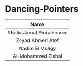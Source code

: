 # Dancing-Pointers

| Name |
|:-------------:|
| Khalid Jamal Abdulnasser |
| Zeyad Ahmed Atef |
| Nadim El Meligy |
| Ali Mohammed Elshal |
